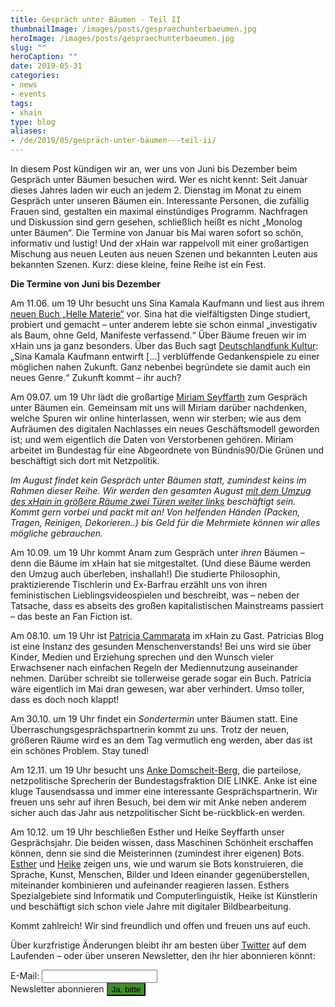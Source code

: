 ```yaml
---
title: Gespräch unter Bäumen - Teil II
thumbnailImage: /images/posts/gespraechunterbaeumen.jpg
heroImage: /images/posts/gespraechunterbaeumen.jpg
slug: ""
heroCaption: ""
date: 2019-05-31
categories:
- news
- events
tags:
- xhain
type: blog
aliases:
- /de/2019/05/gespräch-unter-bäumen---teil-ii/
---
```


In diesem Post kündigen wir an, wer uns von Juni bis Dezember beim Gespräch unter Bäumen besuchen wird. Wer es nicht kennt: Seit Januar dieses Jahres laden wir euch an jedem 2. Dienstag im Monat zu einem Gespräch unter unseren Bäumen ein. Interessante Personen, die zufällig Frauen sind, gestalten ein maximal einstündiges Programm. Nachfragen und Diskussion sind gern gesehen, schließlich heißt es nicht „Monolog unter Bäumen“. Die Termine von Januar bis Mai waren sofort so schön, informativ und lustig! Und der xHain war rappelvoll mit einer großartigen Mischung aus neuen Leuten aus neuen Szenen und bekannten Leuten aus bekannten Szenen. Kurz: diese kleine, feine Reihe ist ein Fest. 

**Die Termine von Juni bis Dezember**

Am 11.06. um 19 Uhr besucht uns Sina Kamala Kaufmann und liest aus ihrem [neuen Buch „Helle Materie“](https://www.mikrotext.de/book/sina-kamala-kaufmann-helle-materie-nahphantastische-erzaehlungen/) vor. Sina hat die vielfältigsten Dinge studiert, probiert und gemacht – unter anderem  lebte sie schon einmal „investigativ als Baum, ohne Geld, Manifeste verfassend.“  Über Bäume freuen wir im xHain uns ja ganz besonders. Über das Buch sagt [Deutschlandfunk Kultur](https://www.deutschlandfunkkultur.de/literarische-visionen-einer-nahen-zukunft-wenn-reiche-sich.2156.de.html?dram:article_id=439498): „Sina Kamala Kaufmann entwirft […] verblüffende Gedankenspiele zu einer möglichen nahen Zukunft. Ganz nebenbei begründete sie damit auch ein neues Genre.“ Zukunft kommt – ihr auch?

Am 09.07. um 19 Uhr lädt die großartige [Miriam Seyffarth](https://twitter.com/_noujoum) zum Gespräch unter Bäumen ein. Gemeinsam mit uns will Miriam darüber nachdenken, welche Spuren wir online hinterlassen, wenn wir sterben; wie aus dem Aufräumen des digitalen Nachlasses ein neues Geschäftsmodell geworden ist; und wem eigentlich die Daten von Verstorbenen gehören. Miriam arbeitet im Bundestag für eine Abgeordnete von Bündnis90/Die Grünen und beschäftigt sich dort mit Netzpolitik. 

*Im August findet kein Gespräch unter Bäumen statt, zumindest keins im Rahmen dieser Reihe. Wir werden den gesamten August [mit dem Umzug des xHain in größere Räume zwei Türen weiter links](https://x-hain.de/de/2019/05/der-xhain-macht-zu.-es-lebe-der-xhain./) beschäftigt sein. Kommt gern vorbei und packt mit an! Von helfenden Händen (Packen, Tragen, Reinigen, Dekorieren..) bis Geld für die Mehrmiete können wir alles mögliche gebrauchen.* 

Am 10.09. um 19 Uhr kommt Anam zum Gespräch unter *ihren* Bäumen – denn die Bäume im xHain hat sie mitgestaltet. (Und diese Bäume werden den Umzug auch überleben, inshallah!) Die studierte Philosophin, praktizierende Tischlerin und Ex-Barfrau erzählt uns von ihren feministischen Lieblingsvideospielen und beschreibt, was – neben der Tatsache, dass es abseits des großen kapitalistischen Mainstreams passiert – das beste an Fan Fiction ist.

Am 08.10. um 19 Uhr ist [Patricia Cammarata](https://dasnuf.de/) im xHain zu Gast. Patricias Blog ist eine Instanz des gesunden Menschenverstands! Bei uns wird sie über Kinder, Medien und Erziehung sprechen und den Wunsch vieler Erwachsener nach einfachen Regeln der Mediennutzung auseinander nehmen. Darüber schreibt sie tollerweise gerade sogar ein Buch. Patricia wäre eigentlich im Mai dran gewesen, war aber verhindert. Umso toller, dass es doch noch klappt!

Am 30.10. um 19 Uhr findet ein *Sondertermin* unter Bäumen statt. Eine Überraschungsgesprächspartnerin kommt zu uns. Trotz der neuen, größeren Räume wird es an dem Tag vermutlich eng werden, aber das ist ein schönes Problem. Stay tuned!

Am 12.11. um 19 Uhr besucht uns [Anke Domscheit-Berg](https://mdb.anke.domscheit-berg.de/), die parteilose, netzpolitische Sprecherin der Bundestagsfraktion DIE LINKE. Anke ist eine kluge Tausendsassa und immer eine interessante Gesprächspartnerin. Wir freuen uns sehr auf ihren Besuch, bei dem wir mit Anke neben anderem sicher auch das Jahr aus netzpolitischer Sicht be-rückblick-en werden.

Am 10.12. um 19 Uhr beschließen Esther und Heike Seyffarth unser Gesprächsjahr. Die beiden wissen, dass Maschinen Schönheit erschaffen können, denn sie sind die Meisterinnen (zumindest ihrer eigenen) Bots. [Esther](https://user.phil.hhu.de/~seyffarth/interests.html) und [Heike](https://phototio.com/) zeigen uns, wie und warum sie Bots konstruieren, die Sprache, Kunst, Menschen, Bilder und Ideen einander gegenüberstellen, miteinander kombinieren und aufeinander reagieren lassen. Esthers Spezialgebiete sind Informatik und Computerlinguistik, Heike ist Künstlerin und beschäftigt sich schon viele Jahre mit digitaler Bildbearbeitung. 

Kommt zahlreich! Wir sind freundlich und offen und freuen uns auf euch.

Über kurzfristige Änderungen bleibt ihr am besten über [Twitter](https://twitter.com/xHain_hackspace) auf dem Laufenden – oder über unseren Newsletter, den ihr hier abonnieren könnt: 

<form action="https://formspree.io/xhain_hack_makespace@posteo.de"
      method="POST">
    <label for="email">E-Mail:
    	<input type="email" name="_replyto" title="E-Mail" required>
    </label><br>
    <label>Newsletter abonnieren
    	<input type="submit" value="Ja, bitte" style="background:#408e27">
	</label><br>
</form>

